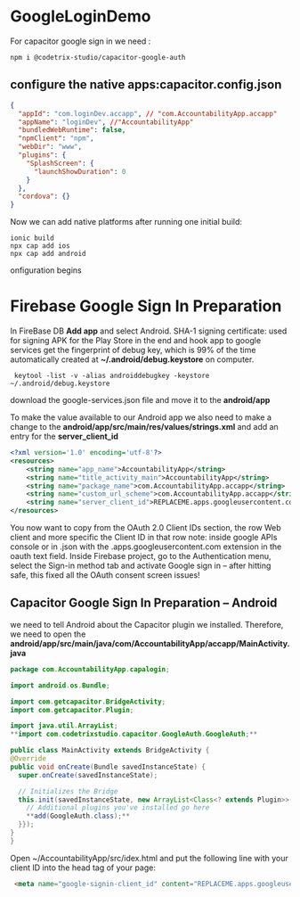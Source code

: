 # GoogleLoginDemo

For capacitor google sign in we need :
```
npm i @codetrix-studio/capacitor-google-auth
```
## configure the native apps:capacitor.config.json
```json
{
  "appId": "com.loginDev.accapp", // "com.AccountabilityApp.accapp"
  "appName": "loginDev", //"AccountabilityApp"
  "bundledWebRuntime": false,
  "npmClient": "npm",
  "webDir": "www",
  "plugins": {
    "SplashScreen": {
      "launchShowDuration": 0
    }
  },
  "cordova": {}
}
```
Now we can add native platforms after running one initial build:
```
ionic build
npx cap add ios
npx cap add android
```
onfiguration begins

# Firebase Google Sign In Preparation
In FireBase DB 
**Add app** and select Android.
SHA-1 signing certificate: used for signing APK for the Play Store in the end and hook app to google services
get the fingerprint of debug key, which is 99% of the time automatically created at **~/.android/debug.keystore** on computer.
```
 keytool -list -v -alias androiddebugkey -keystore ~/.android/debug.keystore
 ```
 download the google-services.json file and move it to the **android/app**
 
To make the value available to our Android app we also need to make a change to the **android/app/src/main/res/values/strings.xml** and add an entry for the **server_client_id**

```xml
<?xml version='1.0' encoding='utf-8'?>
<resources>
    <string name="app_name">AccountabilityApp</string>
    <string name="title_activity_main">AccountabilityApp</string>
    <string name="package_name">com.AccountabilityApp.accapp</string>
    <string name="custom_url_scheme">com.AccountabilityApp.accapp</string>
    <string name="server_client_id">REPLACEME.apps.googleusercontent.com</string>
</resources>
```
You now want to copy from the OAuth 2.0 Client IDs section, the row Web client and more specific the Client ID in that row
note: inside google APIs console or in .json with the .apps.googleusercontent.com extension in the oauth text field.
Inside Firebase project, go to the Authentication menu, select the Sign-in method tab and activate Google sign in – after hitting safe, this fixed all the OAuth consent screen issues!
 
 ## Capacitor Google Sign In Preparation – Android
  we need to tell Android about the Capacitor plugin we installed. Therefore, we need to open the **android/app/src/main/java/com/AccountabilityApp/accapp/MainActivity.java**
  ```java
package com.AccountabilityApp.capalogin;
 
import android.os.Bundle;
 
import com.getcapacitor.BridgeActivity;
import com.getcapacitor.Plugin;
 
import java.util.ArrayList;
**import com.codetrixstudio.capacitor.GoogleAuth.GoogleAuth;**
 
public class MainActivity extends BridgeActivity {
  @Override
  public void onCreate(Bundle savedInstanceState) {
    super.onCreate(savedInstanceState);
 
    // Initializes the Bridge
    this.init(savedInstanceState, new ArrayList<Class<? extends Plugin>>() {{
      // Additional plugins you've installed go here
      **add(GoogleAuth.class);**
    }});
  }
}
```
Open ~/AccountabilityApp/src/idex.html and put the following line with your client ID into the head tag of your page:
```html
 <meta name="google-signin-client_id" content="REPLACEME.apps.googleusercontent.com">:w
```
```
